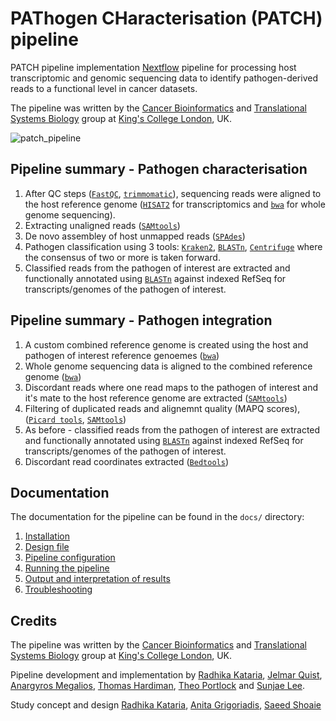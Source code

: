# PAThogen CHaracterisation (PATCH) pipeline

PATCH pipeline implementation [Nextflow][url_nextflow] pipeline for processing host transcriptomic and genomic sequencing data to identify pathogen-derived reads to a functional level in cancer datasets.

The pipeline was written by the [Cancer Bioinformatics][url_cb] and [Translational Systems Biology][url_sb] group at [King's College London][url_kcl], UK.

![patch_pipeline][pipeline]
## Pipeline summary - Pathogen characterisation
1. After QC steps ([`FastQC`](https://www.bioinformatics.babraham.ac.uk/projects/fastqc), [`trimmomatic`](http://www.usadellab.org/cms/?page=trimmomatic)), sequencing reads were aligned to the host reference genome ([`HISAT2`](https://github.com/DaehwanKimLab/hisat2) for transcriptomics and [`bwa`](http://bio-bwa.sourceforge.net/) for whole genome sequencing).
2. Extracting unaligned reads ([`SAMtools`](http://www.htslib.org/doc/samtools.html))
3. De novo assembley of host unmapped reads ([`SPAdes`](https://github.com/ablab/spades))
4. Pathogen classification using 3 tools: [`Kraken2`](https://ccb.jhu.edu/software/kraken2/), [`BLASTn`](https://www.ncbi.nlm.nih.gov/books/NBK279690/), [`Centrifuge`](https://ccb.jhu.edu/software/centrifuge/manual.shtml) where the consensus of two or more is taken forward.
5. Classified reads from the pathogen of interest are extracted and functionally annotated using [`BLASTn`](https://www.ncbi.nlm.nih.gov/books/NBK279690/) against indexed RefSeq for transcripts/genomes of the pathogen of interest. 

## Pipeline summary - Pathogen integration  
1. A custom combined reference genome is created using the host and pathogen of interest reference genoemes ([`bwa`](http://bio-bwa.sourceforge.net/))
2. Whole genome sequencing data is aligned to the combined reference genome ([`bwa`](http://bio-bwa.sourceforge.net/))
3. Discordant reads where one read maps to the pathogen of interest and it's mate to the host reference genome are extracted ([`SAMtools`](http://www.htslib.org/doc/samtools.html))
4. Filtering of duplicated reads and alignemnt quality (MAPQ scores), ([`Picard tools`](https://broadinstitute.github.io/picard/command-line-overview.html#MarkDuplicates), [`SAMtools`](http://www.htslib.org/doc/samtools.html))
5. As before - classified reads from the pathogen of interest are extracted and functionally annotated using [`BLASTn`](https://www.ncbi.nlm.nih.gov/books/NBK279690/) against indexed RefSeq for transcripts/genomes of the pathogen of interest. 
6. Discordant read coordinates extracted ([`Bedtools`](https://bedtools.readthedocs.io/en/latest/))  

## Documentation

The documentation for the pipeline can be found in the `docs/` directory:

1. [Installation](docs/install.md)
2. [Design file](docs/design.md)
3. [Pipeline configuration](docs/config.md)
4. [Running the pipeline](docs/usage.md)
5. [Output and interpretation of results](docs/output.md)
6. [Troubleshooting](docs/troubleshooting.md)

## Credits

The pipeline was written by the [Cancer Bioinformatics][url_cb] and [Translational Systems Biology][url_sb] group at [King's College London][url_kcl], UK.

Pipeline development and implementation by [Radhika Kataria](radhika.kataria@kcl.ac.uk), [Jelmar Quist](jelmar.quist@kcl.ac.uk), [Anargyros Megalios](argymeg@gmail.com), [Thomas Hardiman](thomas.hardiman@kcl.ac.uk), [Theo Portlock](theo.portlock@kcl.ac.uk) and [Sunjae Lee](sunjae.lee@kcl.ac.uk). 

Study concept and design [Radhika Kataria](radhika.kataria@kcl.ac.uk), [Anita Grigoriadis](anita.grigoriadis@kcl.ac.uk), [Saeed Shoaie](saeed.shoaie@kcl.ac.uk)

[url_cb]: http://cancerbioinformatics.co.uk/
[url_sb]: https://www.kcl.ac.uk/people/saeed-shoaie-1
[url_fastqc]: https://www.bioinformatics.babraham.ac.uk/projects/fastqc
[url_kcl]: https://www.kcl.ac.uk/
[url_nextflow]: http://www.nextflow.io
[url_nextflow_tuto]: http://www.nextflow.io/docs/latest/getstarted.html#get-started

[pipeline]: https://github.com/radhika-kataria/PATCH-pipeline/blob/main/PATCH-github-image.png

